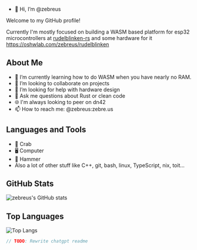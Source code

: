 - 👋 Hi, I’m @zebreus

Welcome to my GitHub profile!

Currently I'm mostly focused on building a WASM based platform for esp32 microcontrollers at [rudelblinken-rs](https://github.com/zebreus/rudelblinken-rs) and some hardware for it https://oshwlab.com/zebreus/rudelblinken 

## About Me
- 🌱 I’m currently learning how to do WASM when you have nearly no RAM.
- 👯 I’m looking to collaborate on projects
- 🤔 I’m looking for help with hardware design
- 💬 Ask me questions about Rust or clean code
- 🌐 I'm always looking to peer on dn42
- 📫 How to reach me: @zebreus:zebre.us

## Languages and Tools
- :crab: Crab
- 🖥️ Computer
- 🔨 Hammer
- Also a lot of other stuff like C++, git, bash, linux, TypeScript, nix, toit...

## GitHub Stats
![zebreus's GitHub stats](https://github-readme-stats.vercel.app/api?username=zebreus&show_icons=true&theme=radical)

## Top Languages
![Top Langs](https://github-readme-stats.vercel.app/api/top-langs/?username=zebreus&layout=compact&theme=radical)

<!---
- 👀 I’m interested in software engineering
- 🌱 I’m currently learning Rust 
- 💞️ I’m looking to collaborate on ...
- 📫 How to reach me ...
--->

```typescript
// TODO: Rewrite chatgpt readme
```

<!---
zebreus/zebreus is a ✨ special ✨ repository because its `README.md` (this file) appears on your GitHub profile.
You can click the Preview link to take a look at your changes.
--->
